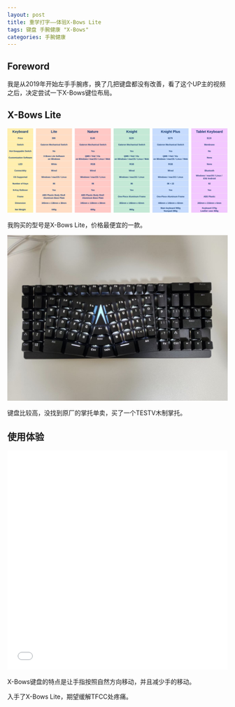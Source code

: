 ```yaml
---
layout: post
title: 重学打字——体验X-Bows Lite
tags: 键盘 手腕健康 "X-Bows"
categories: 手腕健康 
---
```

## Foreword

我是从2019年开始左手手腕疼，换了几把键盘都没有改善，看了这个UP主的视频之后，决定尝试一下X-Bows键位布局。

## X-Bows Lite

![X-Bows Lite](/assets/images/X-BowsLite/x-bows-keyboards-comparison.webp)

我购买的型号是X-Bows Lite，价格最便宜的一款。

![X-Bows Lite](/assets/images/X-BowsLite/X-Bows-Lite.jpg)

键盘比较高，没找到原厂的掌托单卖，买了一个TESTV木制掌托。

## 使用体验

<iframe src="//player.bilibili.com/player.html?bvid=BV1ps4y1H7tH&page=1" scrolling="no" border="0" frameborder="no" framespacing="0" allowfullscreen="true" style="width: 100%; height: 500px; align: center"> </iframe>

X-Bows键盘的特点是让手指按照自然方向移动，并且减少手的移动。

入手了X-Bows Lite，期望缓解TFCC处疼痛。